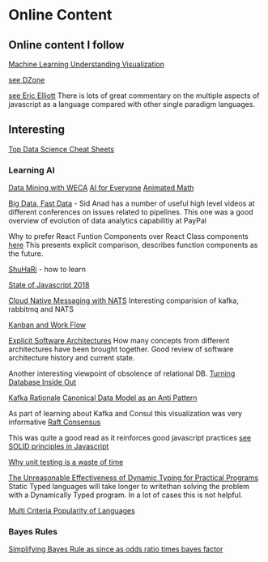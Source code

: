 # Online Content

## Online content I follow

[Machine Learning Understanding Visualization](http://www.r2d3.us/visual-intro-to-machine-learning-part-1/)

[see DZone](https://dzone.com/)

[see Eric Elliott](https://medium.com/@_ericelliott)
There is lots of great commentary on the multiple aspects of javascript as a language compared with other single paradigm languages.

## Interesting

[Top Data Science Cheat Sheets](https://adolfoeliazat.com/2022/01/12/top-data-science-cheatsheets-ml-dl-python-r-sql-maths-statistics/)

### Learning AI
[Data Mining with WECA]() 
[AI for Everyone]() 
[Animated Math](https://www.3blue1brown.com/)


[Big Data, Fast Data](https://www.youtube.com/watch?v=tiBirKquHBo) -  Sid Anad has a number of useful high level videos at different conferences on issues related to pipelines. This one was a good overview of evolution of data analytics capabilitiy at PayPal

Why to prefer React Funtion Components over React Class components [here](https://reactjs.org/docs/hooks-intro.html)
This presents explicit comparison, describes function components as the future.

[ShuHaRi](https://www.martinfowler.com/bliki/ShuHaRi.html) - how to learn

[State of Javascript 2018](https://2018.stateofjs.com/javascript-flavors/overview/)

[Cloud Native Messaging with NATS](https://medium.com/capital-one-tech/lightweight-cloud-native-messaging-with-nats-ad730ca2becf)  Interesting comparision of kafka, rabbitmq and NATS

[Kanban and Work Flow](https://leankit.com/learn/kanban/lean-flow-metrics/)

[Explicit Software Architectures](https://herbertograca.com/2017/11/16/explicit-architecture-01-ddd-hexagonal-onion-clean-cqrs-how-i-put-it-all-together/)  How many concepts from different architectures have been brought together.  Good review of software architecture history and current state.

Another interesting viewpoint of obsolence of relational DB.
[Turning Database Inside Out](https://www.confluent.io/blog/turning-the-database-inside-out-with-apache-samza/)

[Kafka Rationale](https://www.confluent.io/blog/data-dichotomy-rethinking-the-way-we-treat-data-and-services/)
[Canonical Data Model as an Anti Pattern](https://teivah.medium.com/why-is-a-canonical-data-model-an-anti-pattern-441b5c4cbff8)


As part of learning about Kafka and Consul this visualization was very informative
[Raft Consensus](http://thesecretlivesofdata.com/raft/)

This was quite a good read as it reinforces good javascript practices
[see SOLID principles in Javascript](https://medium.com/@cramirez92/s-o-l-i-d-the-first-5-priciples-of-object-oriented-design-with-javascript-790f6ac9b9fa)

[Why unit testing is a waste of time](https://rbcs-us.com/documents/Why-Most-Unit-Testing-is-Waste.pdf)


[The Unreasonable Effectiveness of Dynamic Typing for Practical Programs](https://vimeo.com/74354480) Static Typed languages will take longer to writethan solving the problem with a Dynamically Typed program.  In a lot of cases this is not helpful.  

[Multi Criteria Popularity of Languages](https://githut.info/)

### Bayes Rules
[Simplifying Bayes Rule as since as odds ratio times bayes factor](https://www.youtube.com/watch?v=lG4VkPoG3ko)